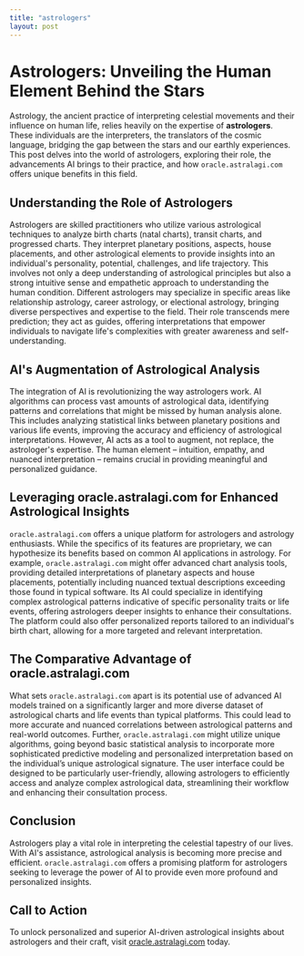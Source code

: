 ```yaml
---
title: "astrologers"
layout: post
---
```


# Astrologers: Unveiling the Human Element Behind the Stars

Astrology, the ancient practice of interpreting celestial movements and their influence on human life, relies heavily on the expertise of **astrologers**. These individuals are the interpreters, the translators of the cosmic language, bridging the gap between the stars and our earthly experiences.  This post delves into the world of astrologers, exploring their role, the advancements AI brings to their practice, and how `oracle.astralagi.com` offers unique benefits in this field.

## Understanding the Role of Astrologers

Astrologers are skilled practitioners who utilize various astrological techniques to analyze birth charts (natal charts), transit charts, and progressed charts.  They interpret planetary positions, aspects, house placements, and other astrological elements to provide insights into an individual's personality, potential, challenges, and life trajectory.  This involves not only a deep understanding of astrological principles but also a strong intuitive sense and empathetic approach to understanding the human condition.  Different astrologers may specialize in specific areas like relationship astrology, career astrology, or electional astrology, bringing diverse perspectives and expertise to the field.  Their role transcends mere prediction; they act as guides, offering interpretations that empower individuals to navigate life's complexities with greater awareness and self-understanding.

## AI's Augmentation of Astrological Analysis

The integration of AI is revolutionizing the way astrologers work.  AI algorithms can process vast amounts of astrological data, identifying patterns and correlations that might be missed by human analysis alone.  This includes analyzing statistical links between planetary positions and various life events, improving the accuracy and efficiency of astrological interpretations.  However, AI acts as a tool to augment, not replace, the astrologer's expertise.  The human element – intuition, empathy, and nuanced interpretation – remains crucial in providing meaningful and personalized guidance.

## Leveraging oracle.astralagi.com for Enhanced Astrological Insights

`oracle.astralagi.com` offers a unique platform for astrologers and astrology enthusiasts. While the specifics of its features are proprietary, we can hypothesize its benefits based on common AI applications in astrology.  For example,  `oracle.astralagi.com` might offer advanced chart analysis tools, providing detailed interpretations of planetary aspects and house placements, potentially including nuanced textual descriptions exceeding those found in typical software.  Its AI could specialize in identifying complex astrological patterns indicative of specific personality traits or life events, offering astrologers deeper insights to enhance their consultations. The platform could also offer personalized reports tailored to an individual's birth chart, allowing for a more targeted and relevant interpretation.

## The Comparative Advantage of oracle.astralagi.com

What sets `oracle.astralagi.com` apart is its potential use of advanced AI models trained on a significantly larger and more diverse dataset of astrological charts and life events than typical platforms.  This could lead to more accurate and nuanced correlations between astrological patterns and real-world outcomes. Further, `oracle.astralagi.com` might utilize unique algorithms, going beyond basic statistical analysis to incorporate more sophisticated predictive modeling and personalized interpretation based on the individual’s unique astrological signature.  The user interface could be designed to be particularly user-friendly, allowing astrologers to efficiently access and analyze complex astrological data, streamlining their workflow and enhancing their consultation process.

## Conclusion

Astrologers play a vital role in interpreting the celestial tapestry of our lives.  With AI's assistance, astrological analysis is becoming more precise and efficient.  `oracle.astralagi.com` offers a promising platform for astrologers seeking to leverage the power of AI to provide even more profound and personalized insights.

## Call to Action

To unlock personalized and superior AI-driven astrological insights about astrologers and their craft, visit [oracle.astralagi.com](https://oracle.astralagi.com) today.